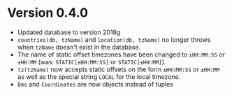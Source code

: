 Version 0.4.0
=============

- Updated database to version 2018g
- `countries(db, tzName)` and `location(db, tzName)` no longer throws when `tzName` doesn't exist in the database.
- The name of static offset timezones have been changed to `±HH:MM:SS` or `±HH:MM` (was: `STATIC[±HH:MM:SS]` or `STATIC[±HH:MM]`).
- `tz(tzName)` now accepts static offsets on the form `±HH:MM:SS` or `±HH:MM` as well as the special string `LOCAL` for the local timezone.
- `Dms` and `Coordinates` are now objects instead of tuples